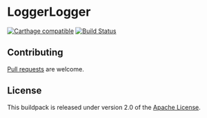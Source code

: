 # LoggerLogger
[![Carthage compatible](https://img.shields.io/badge/Carthage-compatible-4BC51D.svg?style=flat)](https://github.com/Carthage/Carthage) [![Build Status](https://travis-ci.org/nebhale/LoggerLogger.svg)](https://travis-ci.org/nebhale/LoggerLogger)



## Contributing
[Pull requests][p] are welcome.

## License
This buildpack is released under version 2.0 of the [Apache License][l].

[l]: http://www.apache.org/licenses/LICENSE-2.0
[p]: http://help.github.com/send-pull-requests
